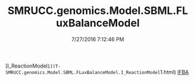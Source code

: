﻿---
title: SMRUCC.genomics.Model.SBML.FLuxBalanceModel
date: 7/27/2016 7:12:46 PM
---

[I_ReactionModel`1](T-SMRUCC.genomics.Model.SBML.FLuxBalanceModel.I_ReactionModel`1.html)
[IFBA](T-SMRUCC.genomics.Model.SBML.FLuxBalanceModel.IFBA.html)
